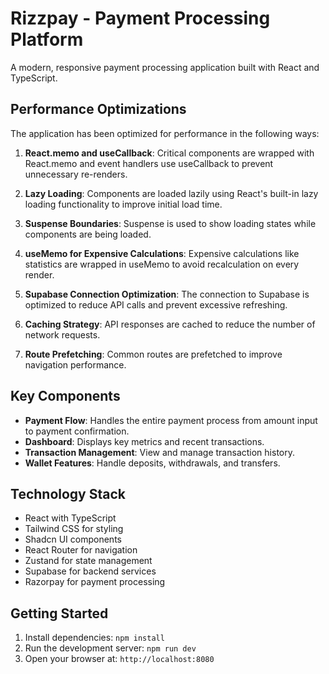 
# Rizzpay - Payment Processing Platform

A modern, responsive payment processing application built with React and TypeScript.

## Performance Optimizations

The application has been optimized for performance in the following ways:

1. **React.memo and useCallback**: Critical components are wrapped with React.memo and event handlers use useCallback to prevent unnecessary re-renders.

2. **Lazy Loading**: Components are loaded lazily using React's built-in lazy loading functionality to improve initial load time.

3. **Suspense Boundaries**: Suspense is used to show loading states while components are being loaded.

4. **useMemo for Expensive Calculations**: Expensive calculations like statistics are wrapped in useMemo to avoid recalculation on every render.

5. **Supabase Connection Optimization**: The connection to Supabase is optimized to reduce API calls and prevent excessive refreshing.

6. **Caching Strategy**: API responses are cached to reduce the number of network requests.

7. **Route Prefetching**: Common routes are prefetched to improve navigation performance.

## Key Components

- **Payment Flow**: Handles the entire payment process from amount input to payment confirmation.
- **Dashboard**: Displays key metrics and recent transactions.
- **Transaction Management**: View and manage transaction history.
- **Wallet Features**: Handle deposits, withdrawals, and transfers.

## Technology Stack

- React with TypeScript
- Tailwind CSS for styling
- Shadcn UI components
- React Router for navigation
- Zustand for state management
- Supabase for backend services
- Razorpay for payment processing

## Getting Started

1. Install dependencies: `npm install`
2. Run the development server: `npm run dev`
3. Open your browser at: `http://localhost:8080`


